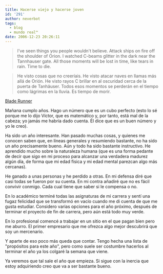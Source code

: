 ```yaml
---
title: Hacerse viejo y hacerse joven
id: '291'
author: neverbot
tags:
  - blog
  - mundo real™
date: 2006-12-23 20:26:11
---
```


> I've seen things you people wouldn't believe. Attack ships on fire off the shoulder of Orion. I watched C-beams glitter in the dark near the Tannhauser gate. All those moments will be lost in time, like tears in rain. Time to die.

> He visto cosas que no creeríais. He visto atacar naves en llamas más allá de Orión. He visto rayos C brillar en al oscuridad cerca de la puerta de Tanhäuser. Todos esos momentos se perderán en el tiempo como lágrimas en la lluvia. Es tiempo de morir.

[Blade Runner](http://imdb.com/title/tt0083658/)

Mañana cumplo años. Hago un número que es un cubo perfecto (esto lo sé porque me lo dijo Víctor, que es matemático y, por tanto, está mal de la cabeza; yo jamás me habría dado cuenta. Él dice que es un buen número y yo le creo).

Ha sido un año interesante. Han pasado muchas cosas, y quienes me conocen saben que, en líneas generales y resumiendo bastante, no ha sido un año precisamente bueno. Aún y todo ha sido bastante instructivo. He aprendido mucho sobre la naturaleza humana (que es una forma pedante de decir que sigo en mi proceso para alcanzar una verdadera madurez algún día, de forma que mi edad física y mi edad mental parezcan algo más cercanas).

He ganado a unas personas y he perdido a otras. En mi defensa diré que casi todas se fueron por su cuenta. En mi contra añadiré que no es fácil convivir conmigo. Cada cual tiene que saber si le compensa o no.

En lo académico terminé todas las asignaturas de mi carrera y sentí una fugaz felicidad que se transformó en vacío cuando me di cuenta de que me gusta estudiar. Considero varias opciones para el año próximo, después de terminar el proyecto de fin de carrera, pero aún está todo muy verde.

En lo profesional comencé a trabajar en un sitio en el que pagan bien pero me aburro. El primer empresario que me ofrezca algo mejor descubrirá que soy un mercenario.

Y aparte de eso poco más queda que contar. Tengo hecha una lista de "propósitos para este año", pero como suele ser costumbre hacerlos al terminar el año ya los colgaré la semana que viene.

Ya veremos que tal sale el año que empieza. Si sigue con la inercia que estoy adquiriendo creo que va a ser bastante bueno.